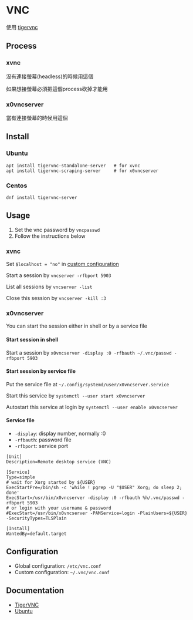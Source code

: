 # VNC

使用 [tigervnc](https://tigervnc.org)

## Process

### xvnc
沒有連接螢幕(headless)的時候用這個

如果想接螢幕必須把這個process砍掉才能用

### x0vncserver
當有連接螢幕的時候用這個

## Install

### Ubuntu

    apt install tigervnc-standalone-server   # for xvnc
    apt install tigervnc-scraping-server     # for x0vncserver

### Centos

    dnf install tigervnc-server

## Usage

1. Set the vnc password by `vncpasswd`
2. Follow the instructions below

### xvnc

Set `$localhost = "no"` in [custom configuration](#configuration)

Start a session by `vncserver -rfbport 5903`

List all sessions by `vncserver -list`

Close this session by `vncserver -kill :3`


### x0vncserver

You can start the session either in shell or by a service file

#### Start session in shell

Start a session by `x0vncserver -display :0 -rfbauth ~/.vnc/passwd -rfbport 5903`

#### Start session by service file

Put the service file at `~/.config/systemd/user/x0vncserver.service`

Start this service by `systemctl --user start x0vncserver`

Autostart this service at login by `systemctl --user enable x0vncserver`

#### Service file

-  `-display`: display number, normally :0
-  `-rfbauth`: password file
-  `-rfbport`: service port

```shell
[Unit]
Description=Remote desktop service (VNC)

[Service]
Type=simple
# wait for Xorg started by ${USER}
ExecStartPre=/bin/sh -c 'while ! pgrep -U "$USER" Xorg; do sleep 2; done'
ExecStart=/usr/bin/x0vncserver -display :0 -rfbauth %h/.vnc/passwd -rfbport 5903
# or login with your username & password
#ExecStart=/usr/bin/x0vncserver -PAMService=login -PlainUsers=${USER} -SecurityTypes=TLSPlain

[Install]
WantedBy=default.target

```

## Configuration

-  Global configuration: `/etc/vnc.conf`
-  Custom configuration: `~/.vnc/vnc.conf`

## Documentation

- [TigerVNC](https://wiki.archlinux.org/title/TigerVNC)
- [Ubuntu](http://manpages.ubuntu.com/manpages/focal/en/man5/vnc.conf.5x.html)
